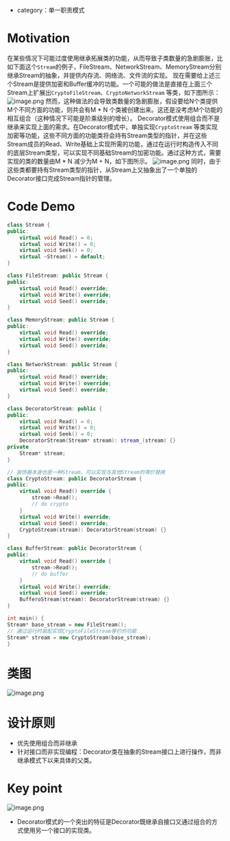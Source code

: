 * category：单一职责模式
# Motivation
在某些情况下可能过度使用继承拓展类的功能，从而导致子类数量的急剧膨胀，比如下面这个`Stream`的例子，FileStream、NetworkStream、MemoryStream分别继承Stream的抽象，并提供内存流、网络流、文件流的实现。
现在需要给上述三个Stream是提供加密和Buffer缓冲的功能。一个可能的做法是直接在上面三个Stream上扩展出`CryptoFileStream`、`CryptoNetworkStream` 等类，如下图所示：
![image.png](https://raw.githubusercontent.com/lj970926/image-hosting/master/images/20250102223050.png)
然而，这种做法的会导致类数量的急剧膨胀，假设要给N个类提供M个不同方面的功能，则共会有M \* N 个类被创建出来。这还是没考虑M个功能的相互组合（这种情况下可能是阶乘级别的增长）。
Decorator模式使用组合而不是继承来实现上面的需求。在Decorator模式中，单独实现`CryptoStream` 等类实现加密等功能，这些不同方面的功能类将会持有Stream类型的指针，并在这些Stream成员的Read、Write基础上实现所需的功能，通过在运行时构造传入不同的底层Stream类型，可以实现不同基础Stream的加密功能。通过这种方式，需要实现的类的数量由M \* N 减少为M + N，如下图所示。
![image.png](https://raw.githubusercontent.com/lj970926/image-hosting/master/images/20250104012349.png)
同时，由于这些类都要持有Stream类型的指针，从Stream上又抽象出了一个单独的Decorator接口完成Stream指针的管理。
# Code Demo
```c++
class Stream {
public:
	virtual void Read() = 0;
	virtual void Write() = 0;
	virtual void Seek() = 0;
	virtual ~Stream() = default;
}

class FileStream: public Stream {
public:
	virtual void Read() override;
	virtual void Write() override;
	virtual void Seed() override;
}

class MemoryStream: public Stream {
public:
	virtual void Read() override;
	virtual void Write() override;
	virtual void Seed() override;
}

class NetworkStream: public Stream {
public:
	virtual void Read() override;
	virtual void Write() override;
	virtual void Seed() override;
}

class DecoratorStream: public {
public:
	virtual void Read() = 0;
	virtual void Write() = 0;
	virtual void Seek() = 0;
	DecoratorStream(Stream* stream): stream_(stream) {}
private
	Stream* stream;
}

// 装饰器本身也是一种Stream，可以实现与其他Stream的等价替换
class CryptoStream: public DecoratorStream {
public:
	virtual void Read() override {
		stream->Read();
		// do crypto
	}
	virtual void Write() override;
	virtual void Seed() override;
	CryptoStream(stream): DecoratorStream(stream) {}
}

class BufferStream: public DecoratorStream {
public:
	virtual void Read() override {
		stream->Read();
		// do buffer
	}
	virtual void Write() override;
	virtual void Seed() override;
	BufferoStream(stream): DecoratorStream(stream) {}
}

int main() {
Stream* base_stream = new FileStream();
// 通过运行时装配实现CryptoFileStream等价的功能
Stream* stream = new CryptoStream(base_stream);
}
```
# 类图
![image.png](https://raw.githubusercontent.com/lj970926/image-hosting/master/images/20250104005414.png)
# 设计原则
* 优先使用组合而非继承
* 针对接口而非实现编程：Decorator类在抽象的Stream接口上进行操作，而非继承模式下以来具体的父类。
# Key point
![image.png](https://raw.githubusercontent.com/lj970926/image-hosting/master/images/20250104005558.png)
* Decorator模式的一个突出的特征是Decorator既继承自接口又通过组合的方式使用另一个接口的实现类。